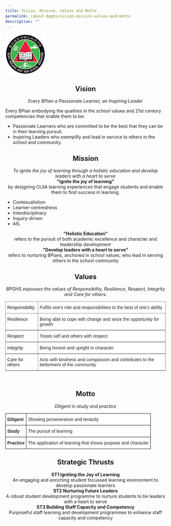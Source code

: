 ```yaml
---
title: Vision, Mission, Values and Motto
permalink: /about-bpghs/vision-mission-values-and-motto
description: ""
---
```

<img src="/images/logo.jpeg" 
     style="width:25%">
<h2><center>Vision</center></h2>
<center><em>Every BPian a Passionate Learner, an Inspiring Leader</em></center>

Every BPian embodying the qualities in the school values and 21st century competencies that enable them to be:
* Passionate Learners who are committed to be the best that they can be in their learning pursuit.
* Inspiring Leaders who exemplify and lead in service to others in the school and community.


<h2><center>Mission</center></h2>
<center><em>To ignite the joy of learning through a holistic education and develop leaders with a heart to serve</em></center>

<center><strong>"Ignite the joy of learning"</strong></center>
<center>by designing CLIIA learning experiences that engage students and enable them to find success in learning.</center>

* Contexualistion
* Learner-centredness
* Interdisciplinary
* Inquiry-driven
* AfL

<center><strong>"Holistic Education"</strong></center>
<center>refers to the pursuit of both academic excellence and character and leadership development</center>

<center><strong>"Develop leaders with a heart to serve"</strong></center>
<center>refers to nurturing BPians, anchored in school values, who lead in serving others in the school community</center>


<h2><center>Values</center></h2>



<center><em>BPGHS espouses the values of Responsibility, Resilience, Respect, Integrity and Care for others.</center></em>




<table style="border-collapse:collapse;border-spacing:0" class="tg"><thead><tr><th style="border-color:inherit;border-style:solid;border-width:1px;font-family:Arial, sans-serif;font-size:14px;font-weight:normal;overflow:hidden;padding:10px 5px;text-align:left;vertical-align:top;word-break:normal">Responsibility</th><th style="background-color:#ffffff;border-color:inherit;border-style:solid;border-width:1px;font-family:Arial, sans-serif;font-size:14px;font-weight:normal;overflow:hidden;padding:10px 5px;text-align:left;vertical-align:top;word-break:normal"><span style="color:#222">Fulfils one's role and responsibilities to the best of one's ability</span></th></tr></thead><tbody><tr><td style="border-color:inherit;border-style:solid;border-width:1px;font-family:Arial, sans-serif;font-size:14px;overflow:hidden;padding:10px 5px;text-align:left;vertical-align:top;word-break:normal">Resilience</td><td style="background-color:#ffffff;border-color:inherit;border-style:solid;border-width:1px;font-family:Arial, sans-serif;font-size:14px;overflow:hidden;padding:10px 5px;text-align:left;vertical-align:top;word-break:normal"><span style="color:#222">Being able to cope with change and seize the opportunity for growth</span></td></tr><tr><td style="border-color:inherit;border-style:solid;border-width:1px;font-family:Arial, sans-serif;font-size:14px;overflow:hidden;padding:10px 5px;text-align:left;vertical-align:top;word-break:normal">Respect</td><td style="background-color:#ffffff;border-color:inherit;border-style:solid;border-width:1px;font-family:Arial, sans-serif;font-size:14px;overflow:hidden;padding:10px 5px;text-align:left;vertical-align:top;word-break:normal"><span style="color:#222">Treats self and others with respect</span></td></tr><tr><td style="border-color:inherit;border-style:solid;border-width:1px;font-family:Arial, sans-serif;font-size:14px;overflow:hidden;padding:10px 5px;text-align:left;vertical-align:top;word-break:normal">Integrity</td><td style="background-color:#ffffff;border-color:inherit;border-style:solid;border-width:1px;font-family:Arial, sans-serif;font-size:14px;overflow:hidden;padding:10px 5px;text-align:left;vertical-align:top;word-break:normal"><span style="color:#222">Being honest and upright in character</span></td></tr><tr><td style="border-color:inherit;border-style:solid;border-width:1px;font-family:Arial, sans-serif;font-size:14px;overflow:hidden;padding:10px 5px;text-align:left;vertical-align:top;word-break:normal">Care for others</td><td style="background-color:#ffffff;border-color:inherit;border-style:solid;border-width:1px;font-family:Arial, sans-serif;font-size:14px;overflow:hidden;padding:10px 5px;text-align:left;vertical-align:top;word-break:normal"><span style="color:#222">Acts with kindness and compassion and contributes to the betterment of the community</span></td></tr></tbody></table>


<br>


<h2><center>Motto</center></h2>
<center><em>Diligent in study and practice</em></center>

<table style="border-collapse:collapse;border-spacing:0" class="tg"><thead><tr><th style="background-color:#ffffff;border-color:black;border-style:solid;border-width:1px;color:#222;font-family:Arial, sans-serif;font-size:14px;font-weight:bold;overflow:hidden;padding:10px 5px;text-align:left;vertical-align:top;word-break:normal">Diligent</th><th style="background-color:#ffffff;border-color:black;border-style:solid;border-width:1px;color:#222;font-family:Arial, sans-serif;font-size:14px;font-weight:normal;overflow:hidden;padding:10px 5px;text-align:left;vertical-align:middle;word-break:normal"><span style="color:#222">Showing perseverance and tenacity</span></th></tr></thead><tbody><tr><td style="background-color:#ffffff;border-color:black;border-style:solid;border-width:1px;color:#222;font-family:Arial, sans-serif;font-size:14px;font-weight:bold;overflow:hidden;padding:10px 5px;text-align:left;vertical-align:top;word-break:normal">Study</td><td style="background-color:#ffffff;border-color:black;border-style:solid;border-width:1px;color:#222;font-family:Arial, sans-serif;font-size:14px;overflow:hidden;padding:10px 5px;text-align:left;vertical-align:middle;word-break:normal"><span style="color:#222">The pursuit of learning</span></td></tr><tr><td style="background-color:#ffffff;border-color:black;border-style:solid;border-width:1px;color:#222;font-family:Arial, sans-serif;font-size:14px;font-weight:bold;overflow:hidden;padding:10px 5px;text-align:left;vertical-align:top;word-break:normal">Practice</td><td style="background-color:#ffffff;border-color:black;border-style:solid;border-width:1px;color:#222;font-family:Arial, sans-serif;font-size:14px;overflow:hidden;padding:10px 5px;text-align:left;vertical-align:middle;word-break:normal"><span style="color:#222">The application of learning that shows purpose and character</span></td></tr></tbody></table>

<h2><center>Strategic Thrusts</center></h2>

<center><strong>ST1 Igniting the Joy of Learning</strong></center>

<center>An engaging and enriching student focussed learning environment to develop passionate learners</center>

<center><strong>ST2 Nurturing Future Leaders</strong></center>

<center>A robust student development programme to nurture students to be leaders with a heart to serve</center>

<center><strong>ST3 Building Staff Capacity and Competency</strong></center>

<center>Purposeful staff learning and development programmes to enhance staff capacity and competency</center>